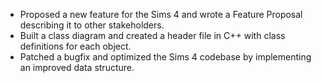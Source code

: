 - Proposed a new feature for the Sims 4 and wrote a Feature Proposal describing it to other stakeholders.
- Built a class diagram and created a header file in C++ with class definitions for each object.
- Patched a bugfix and optimized the Sims 4 codebase by implementing an improved data structure.
